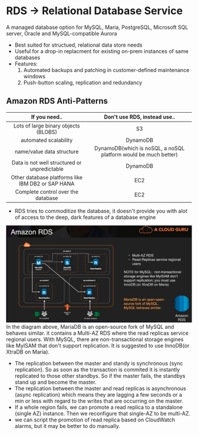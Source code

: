 # RDS -> Relational Database Service
A managed database option for MySQL, Maria, PostgreSQL, Microsoft SQL server, Oracle and MySQL-compatible Aurora
- Best suited for structued, relational data store needs
- Useful for a drop-in replacment for existing on-prem instances of same databases
- Features:
  1. Automated backups and patching in customer-defined maintenance windows
  2. Push-button scaling, replication and redundancy

## Amazon RDS Anti-Patterns
| If you need..        | Don't use RDS, instead use.. |
|:----------------------------------:|:-----------------------------------------------------:|
| Lots of large binary objects (BLOBS)     | S3 | 
| automated scalability        | DynamoDB  | 
| name/value data structure    | DynamoDB(which is noSQL, a noSQL platform would be much better) |  
| Data is not well structured or unpredictable | DynamoDB |
| Other database platforms like IBM DB2 or SAP HANA | EC2 |
| Complete control over the database | EC2 |

- RDS tries to commoditize the database, it doesn't provide you with alot of access to the deep, dark features of a database engine

![alt text](rds.png)
In the diagram above, MariaDB is an open-source fork of MySQL and behaves similar.
it contains a Multi-AZ RDS where the read replicas service regional users. With MySQL, there are non-transactional storage engines like MyISAM that don't support replication. It is suggested to use InnoDB(or XtraDB on Maria).
  - The replication between the master and standy is synchronous (sync replication). So as soon as the transaction is commited it is instantly replicated to those other standbys. So if the master fails, the standbys stand up and become the master.
  - The replication between the master and read replicas is asynchronous (async replication) which means they are lagging a few seconds or a min or less with regard to the writes that are occurring on the master.
  - If a whole region fails, we can promote a read replica to a standalone (single AZ) instance. Then we reconfigure that single-AZ to be multi-AZ.
   - we can script the promotion of read replica based on CloudWatch alarms, but it may be better to do manually.


